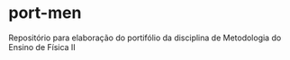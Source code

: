 # port-men
Repositório para elaboração do portifólio da disciplina de Metodologia do Ensino de Física II

